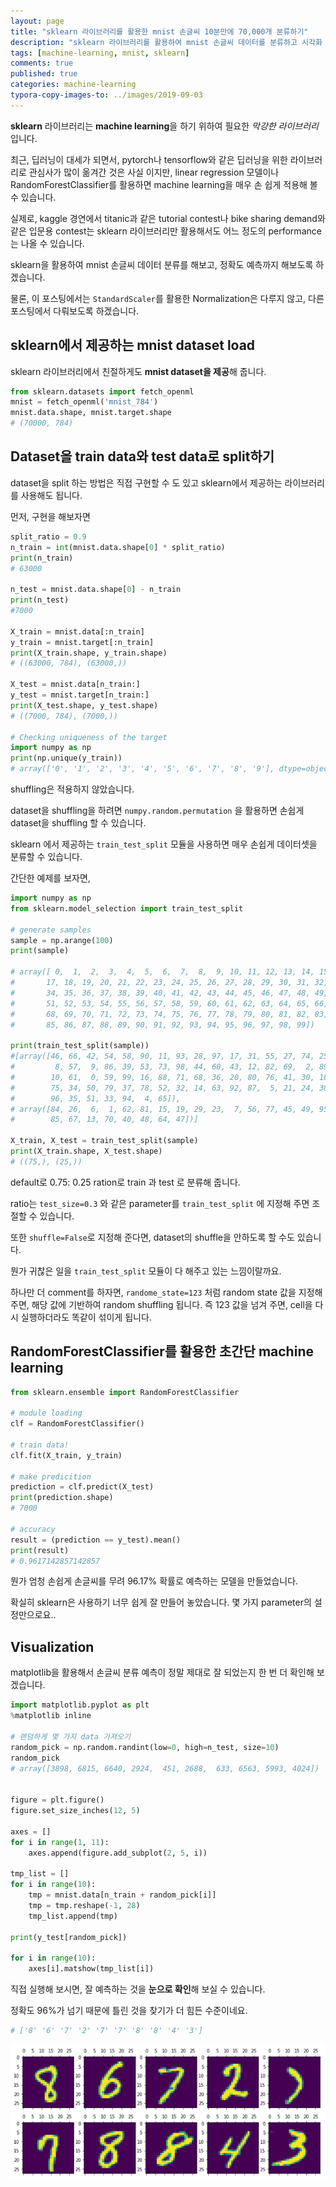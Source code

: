 ```yaml
---
layout: page
title: "sklearn 라이브러리를 활용한 mnist 손글씨 10분만에 70,000개 분류하기"
description: "sklearn 라이브러리를 활용하여 mnist 손글씨 데이터를 분류하고 시각화 해보도록 하겠습니다."
tags: [machine-learning, mnist, sklearn]
comments: true
published: true
categories: machine-learning
typora-copy-images-to: ../images/2019-09-03
---
```




**sklearn** 라이브러리는 **machine learning**을 하기 위하여 필요한 *막강한 라이브러리*입니다.

최근, 딥러닝이 대세가 되면서, pytorch나 tensorflow와 같은 딥러닝을 위한 라이브러리로 관심사가 많이 옮겨간 것은 사실 이지만, linear regression 모델이나 RandomForestClassifier를 활용하면 machine learning을 매우 손 쉽게 적용해 볼 수 있습니다.

실제로, kaggle 경연에서 titanic과 같은 tutorial contest나 bike sharing demand와 같은 입문용 contest는 sklearn 라이브러리만 활용해서도 어느 정도의 performance는 나올 수 있습니다.

sklearn을 활용하여 mnist 손글씨 데이터 분류를 해보고, 정확도 예측까지 해보도록 하겠습니다.

물론, 이 포스팅에서는 ```StandardScaler```를 활용한 Normalization은 다루지 않고, 다른 포스팅에서 다뤄보도록 하겠습니다.



## sklearn에서 제공하는 mnist dataset load

sklearn 라이브러리에서 친절하게도 **mnist dataset을 제공**해 줍니다.

```python
from sklearn.datasets import fetch_openml
mnist = fetch_openml('mnist_784')
mnist.data.shape, mnist.target.shape
# (70000, 784)
```



## Dataset을 train data와 test data로 split하기



dataset을 split 하는 방법은 직접 구현할 수 도 있고 sklearn에서 제공하는 라이브러리를 사용해도 됩니다.

먼저, 구현을 해보자면

```python
split_ratio = 0.9
n_train = int(mnist.data.shape[0] * split_ratio)
print(n_train)
# 63000

n_test = mnist.data.shape[0] - n_train
print(n_test)
#7000

X_train = mnist.data[:n_train]
y_train = mnist.target[:n_train]
print(X_train.shape, y_train.shape)
# ((63000, 784), (63000,))

X_test = mnist.data[n_train:]
y_test = mnist.target[n_train:]
print(X_test.shape, y_test.shape)
# ((7000, 784), (7000,))

# Checking uniqueness of the target
import numpy as np
print(np.unique(y_train))
# array(['0', '1', '2', '3', '4', '5', '6', '7', '8', '9'], dtype=object)
```



shuffling은 적용하지 않았습니다.

dataset을 shuffling을 하려면 ```numpy.random.permutation``` 을 활용하면 손쉽게 dataset을 shuffling 할 수 있습니다.



sklearn 에서 제공하는 ```train_test_split``` 모듈을 사용하면 매우 손쉽게 데이터셋을 분류할 수 있습니다.

간단한 예제를 보자면,

```python
import numpy as np
from sklearn.model_selection import train_test_split

# generate samples
sample = np.arange(100)
print(sample)

# array([ 0,  1,  2,  3,  4,  5,  6,  7,  8,  9, 10, 11, 12, 13, 14, 15, 16,
#       17, 18, 19, 20, 21, 22, 23, 24, 25, 26, 27, 28, 29, 30, 31, 32, 33,
#       34, 35, 36, 37, 38, 39, 40, 41, 42, 43, 44, 45, 46, 47, 48, 49, 50,
#       51, 52, 53, 54, 55, 56, 57, 58, 59, 60, 61, 62, 63, 64, 65, 66, 67,
#       68, 69, 70, 71, 72, 73, 74, 75, 76, 77, 78, 79, 80, 81, 82, 83, 84,
#       85, 86, 87, 88, 89, 90, 91, 92, 93, 94, 95, 96, 97, 98, 99])

print(train_test_split(sample))
#[array([46, 66, 42, 54, 58, 90, 11, 93, 28, 97, 17, 31, 55, 27, 74, 25, 91,
#         8, 57,  9, 86, 39, 53, 73, 98, 44, 60, 43, 12, 82, 69,  2, 89, 83,
#        10, 61,  0, 59, 99, 16, 88, 71, 68, 36, 20, 80, 76, 41, 30, 18, 22,
#        75, 34, 50, 79, 37, 78, 52, 32, 14, 63, 92, 87,  5, 21, 24, 38, 72,
#        96, 35, 51, 33, 94,  4, 65]),
# array([84, 26,  6,  1, 62, 81, 15, 19, 29, 23,  7, 56, 77, 45, 49, 95,  3,
#        85, 67, 13, 70, 40, 48, 64, 47])]

X_train, X_test = train_test_split(sample)
print(X_train.shape, X_test.shape)
# ((75,), (25,))
```



default로 0.75: 0.25 ration로 train 과 test 로 분류해 줍니다.

ratio는 ```test_size=0.3``` 와 같은 parameter를 ```train_test_split``` 에 지정해 주면 조절할 수 있습니다.

또한 ```shuffle=False```로 지정해 준다면, dataset의 shuffle을 안하도록 할 수도 있습니다.

뭔가 귀찮은 일을 ```train_test_split``` 모듈이 다 해주고 있는 느낌이랄까요.

하나만 더 comment를 하자면, ```randome_state=123``` 처럼 random state 값을 지정해 주면, 해당 값에 기반하여 random shuffling 됩니다. 즉 123 값을 넘겨 주면, cell을 다시 실행하더라도 똑같이 섞이게 됩니다.



## RandomForestClassifier를 활용한 초간단 machine learning



```python
from sklearn.ensemble import RandomForestClassifier

# module loading
clf = RandomForestClassifier()

# train data!
clf.fit(X_train, y_train)

# make predicition
prediction = clf.predict(X_test)
print(prediction.shape)
# 7000

# accuracy
result = (prediction == y_test).mean()
print(result)
# 0.9617142857142857
```



뭔가 엄청 손쉽게 손글씨를 무려 96.17% 확률로 예측하는 모델을 만들었습니다.

확실히 sklearn은 사용하기 너무 쉽게 잘 만들어 놓았습니다. 몇 가지 parameter의 설정만으로요..



## Visualization

matplotlib을 활용해서 손글씨 분류 예측이 정말 제대로 잘 되었는지 한 번 더 확인해 보겠습니다.

```python
import matplotlib.pyplot as plt
%matplotlib inline

# 랜덤하게 몇 가지 data 가져오기
random_pick = np.random.randint(low=0, high=n_test, size=10)
random_pick
# array([3898, 6815, 6640, 2924,  451, 2688,  633, 6563, 5993, 4024])


figure = plt.figure()
figure.set_size_inches(12, 5)

axes = []
for i in range(1, 11):
    axes.append(figure.add_subplot(2, 5, i))

tmp_list = []
for i in range(10):
    tmp = mnist.data[n_train + random_pick[i]]
    tmp = tmp.reshape(-1, 28)
    tmp_list.append(tmp)
    
print(y_test[random_pick])

for i in range(10):
    axes[i].matshow(tmp_list[i])
```



직접 실행해 보시면, 잘 예측하는 것을 **눈으로 확인**해 보실 수 있습니다.

정확도 96%가 넘기 때문에 틀린 것을 찾기가 더 힘든 수준이네요.



```python
# ['8' '6' '7' '2' '7' '7' '8' '8' '4' '3']
```

![1567492413835](../images/2019-09-03/1567492413835.png)


